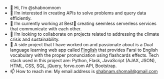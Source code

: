 - 👋 Hi, I’m @shabnomnom
- 👀 I’m interested in creating APIs to solve problems and query data efficiently. 
- 🌱 I’m currently working at Best🥚 creating seemless serverless services that communicate with each other. 
- 💞️ I’m looking to collaborate on projects related to addressing the climate crisis and sustainability.
- 💞️ A side project that I have worked on and passionate about is a Dual language learning web app called [Finglish](https://github.com/shabnomnom/Finglish ) that provides Farsi to English vocabulary with the proper pronunciation using flashcards effects. Tech stack used in this project are: Python, Flask, JavaScript (AJAX, JSON), HTML, CSS, SQL, jQuery, forvo.com API, Bootstrap. 
- 📫 How to reach me:  My email address is shabnam.shomail@gmail.com

<!---
shabnomnom/shabnomnom is a ✨ special ✨ repository because its `README.md` (this file) appears on your GitHub profile.
You can click the Preview link to take a look at your changes.
--->
